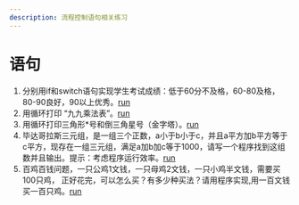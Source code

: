```yaml
---
description: 流程控制语句相关练习
---
```


# 语句

1. 分别用if和switch语句实现学生考试成绩：低于60分不及格，60-80及格，80-90良好，90以上优秀。[run](https://jsbin.com/pepoye/edit?js,output)
2. 用循环打印  “九九乘法表”。[run](https://jsbin.com/qudeyox/edit?html,output)
3. 用循环打印三角形*号和倒三角星号（金字塔）。[run](<https://jsbin.com/fuvecag/edit?js,output>)
4. 毕达哥拉斯三元组，是一组三个正数，a小于b小于c，并且a平方加b平方等于c平方，现存在一组三元组，满足a加b加c等于1000，请写一个程序找到这组数并且输出。提示：考虑程序运行效率。[run](<https://jsbin.com/zagutuw/edit?js,output>)
5. 百鸡百钱问题，一只公鸡1文钱，一只母鸡2文钱，一只小鸡半文钱，需要买100只鸡， 正好花完，可以怎么买？有多少种买法？请用程序实现,用一百文钱买一百只鸡。[run](<https://jsbin.com/jacayij/edit?js,output>)